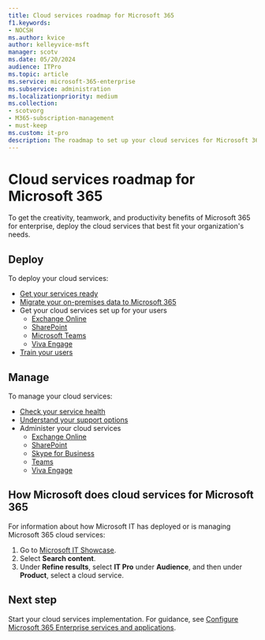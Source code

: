 ```yaml
---
title: Cloud services roadmap for Microsoft 365
f1.keywords:
- NOCSH
ms.author: kvice
author: kelleyvice-msft
manager: scotv
ms.date: 05/20/2024
audience: ITPro
ms.topic: article
ms.service: microsoft-365-enterprise
ms.subservice: administration
ms.localizationpriority: medium
ms.collection: 
- scotvorg
- M365-subscription-management
- must-keep
ms.custom: it-pro
description: The roadmap to set up your cloud services for Microsoft 365.
---
```


# Cloud services roadmap for Microsoft 365

To get the creativity, teamwork, and productivity benefits of Microsoft 365 for enterprise, deploy the cloud services that best fit your organization's needs.

## Deploy

To deploy your cloud services:

- [Get your services ready](configure-services-and-applications.md)
- [Migrate your on-premises data to Microsoft 365](migrate-data-to-office-365.md)
- Get your cloud services set up for your users
  - [Exchange Online](/Exchange/exchange-online)
  - [SharePoint](/sharepoint/sharepoint-online)
  - [Microsoft Teams](/MicrosoftTeams/Teams-overview)
  - [Viva Engage](https://support.office.com/article/e1464355-1f97-49ac-b2aa-dd320b179dbe)
- [Train your users](/office365/admin/admin-overview/get-started-with-office-365#training-resources-for-your-users)

## Manage

To manage your cloud services:

- [Check your service health](view-service-health.md)
- [Understand your support options](../admin/get-help-support.md)
- Administer your cloud services
  - [Exchange Online](/Exchange/exchange-online)
  - [SharePoint](https://support.office.com/article/79eb0420-8cbd-4bcb-a90b-ddc7d3ab4b3a)
  - [Skype for Business](/SkypeForBusiness/skype-for-business-online)
  - [Teams](/MicrosoftTeams/quality-of-experience-review-guide)
  - [Viva Engage](https://support.office.com/article/e1464355-1f97-49ac-b2aa-dd320b179dbe)

## How Microsoft does cloud services for Microsoft 365

For information about how Microsoft IT has deployed or is managing Microsoft 365 cloud services:

1. Go to [Microsoft IT Showcase](https://www.microsoft.com/itshowcase).
2. Select **Search content**.
3. Under **Refine results**, select **IT Pro** under **Audience**, and then under **Product**, select a cloud service.

## Next step

Start your cloud services implementation. For guidance, see [Configure Microsoft 365 Enterprise services and applications](configure-services-and-applications.md).
